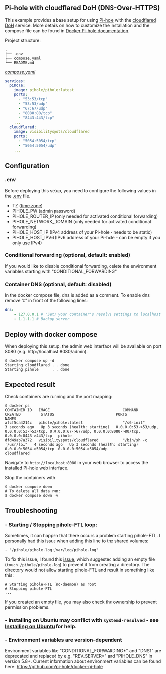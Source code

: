 ## Pi-hole with cloudflared DoH (DNS-Over-HTTPS)
This example provides a base setup for using [Pi-hole](https://docs.pi-hole.net/) with the [cloudflared DoH](https://docs.pi-hole.net/guides/dns/cloudflared/) service.
More details on how to customize the installation and the compose file can be found in [Docker Pi-hole documentation](https://github.com/pi-hole/docker-pi-hole).


Project structure:
```
.
├── .env
├── compose.yaml
└── README.md
```

[_compose.yaml_](compose.yaml)
``` yaml
services:
  pihole:
    image: pihole/pihole:latest
    ports:
      - "53:53/tcp"
      - "53:53/udp"
      - "67:67/udp"
      - "8080:80/tcp"
      - "8443:443/tcp"
    ...
  cloudflared:
    image: visibilityspots/cloudflared
    ports:
      - "5054:5054/tcp"
      - "5054:5054/udp"
    ...
```

## Configuration

### .env
Before deploying this setup, you need to configure the following values in the [.env](.env) file.
- TZ ([time zone](https://en.wikipedia.org/wiki/List_of_tz_database_time_zones))
- PIHOLE_PW (admin password)
- PIHOLE_ROUTER_IP (only needed for activated conditional forwarding)
- PIHOLE_NETWORK_DOMAIN (only needed for activated conditional forwarding)
- PIHOLE_HOST_IP (IPv4 address of your Pi-hole - needs to be static)
- PIHOLE_HOST_IPV6 (IPv6 address of your Pi-hole - can be empty if you only use IPv4)

### Conditional forwarding (optional, default: enabled)
If you would like to disable conditional forwarding, delete the environment variables starting with "CONDITIONAL_FORWARDING"

### Container DNS (optional, default: disabled)
In the docker compose file, dns is added as a comment. To enable dns remove '#' in front of the following lines: 
``` yaml
dns:
    - 127.0.0.1 # "Sets your container's resolve settings to localhost so it can resolve DHCP hostnames [...]" - github.com/pi-hole/docker-pi-hole
    - 1.1.1.1 # Backup server 
```

## Deploy with docker compose
When deploying this setup, the admin web interface will be available on port 8080 (e.g. http://localhost:8080/admin).

``` shell
$ docker compose up -d
Starting cloudflared ... done
Starting pihole      ... done
```


## Expected result

Check containers are running and the port mapping:
```
$ docker ps
CONTAINER ID   IMAGE                                 COMMAND                  CREATED         STATUS                            PORTS                                                                                                     NAMES
afcf5ca4214c   pihole/pihole:latest                  "/s6-init"               3 seconds ago   Up 3 seconds (health: starting)   0.0.0.0:53->53/udp, 0.0.0.0:53->53/tcp, 0.0.0.0:67->67/udp, 0.0.0.0:8080->80/tcp, 0.0.0.0:8443->443/tcp   pihole
dfd49ab7a372   visibilityspots/cloudflared           "/bin/sh -c '/usr/lo…"   4 seconds ago   Up 3 seconds (health: starting)   0.0.0.0:5054->5054/tcp, 0.0.0.0:5054->5054/udp                                                            cloudflared
```

Navigate to `http://localhost:8080` in your web browser to access the installed Pi-hole web interface.


Stop the containers with
``` shell
$ docker compose down
# To delete all data run:
$ docker compose down -v
```

## Troubleshooting

### - Starting / Stopping pihole-FTL loop:
  Sometimes, it can happen that there occurs a problem starting pihole-FTL.
  I personally had this issue when adding this line to the shared volumes:
  ```
  - "/pihole/pihole.log:/var/log/pihole.log"
  ```
  To fix this issue, I found this [issue](https://github.com/pi-hole/docker-pi-hole/issues/645#issuecomment-670809672), 
  which suggested adding an empty file (`touch /pihole/pihole.log`) to prevent it from creating a directory.
  The directory would not allow starting pihole-FTL and result in something like this:
  ```
  # Starting pihole-FTL (no-daemon) as root
  # Stopping pihole-FTL
  ...
  ```
  If you created an empty file, you may also check the ownership to prevent permission problems.
  
### - Installing on Ubuntu may conflict with `systemd-resolved` - see [Installing on Ubuntu](https://github.com/pi-hole/docker-pi-hole#installing-on-ubuntu-or-fedora) for help.

### - Environment variables are version-dependent
  Environment variables like "CONDITIONAL_FORWARDING*" and "DNS1" are deprecated and replaced by e.g. "REV_SERVER*" and "PIHOLE_DNS" in version 5.8+.
  Current information about environment variables can be found here: https://github.com/pi-hole/docker-pi-hole
